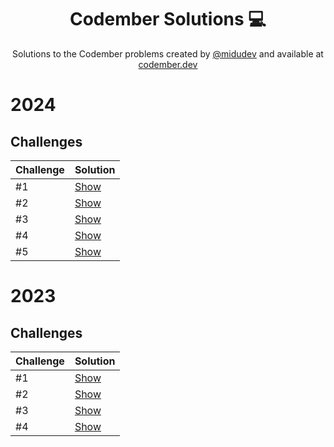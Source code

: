 <div align="center">

# Codember Solutions :computer:

Solutions to the Codember problems created by [@midudev](https://github.com/midudev/) and available at [codember.dev](https://codember.dev/)

</div>

# 2024

## Challenges

| Challenge | Solution                                                          |
|-----------|-------------------------------------------------------------------|
| #1        | [Show](src/main/java/dev/asjordi/solutions24/ch01/Challenge.java) |
| #2        | [Show](src/main/java/dev/asjordi/solutions24/ch02/Challenge.java) |
| #3        | [Show](src/main/java/dev/asjordi/solutions24/ch03/Challenge.java) |
| #4        | [Show](src/main/java/dev/asjordi/solutions24/ch04/Challenge.java) |
| #5        | [Show](src/main/java/dev/asjordi/solutions24/ch05/Challenge.java) |

# 2023

## Challenges

| Challenge | Solution                                                            |
|-----------|---------------------------------------------------------------------|
| #1        | [Show](src/main/java/dev/asjordi/solutions23/ch01/Challenge01.java)   |
| #2        | [Show](src/main/java/dev/asjordi/solutions23/ch02/MiniCompiler.java)  |
| #3        | [Show](src/main/java/dev/asjordi/solutions23/ch03/SpyEncryption.java) |
| #4        | [Show](src/main/java/dev/asjordi/solutions23/ch04/FileSystem.java)    |
